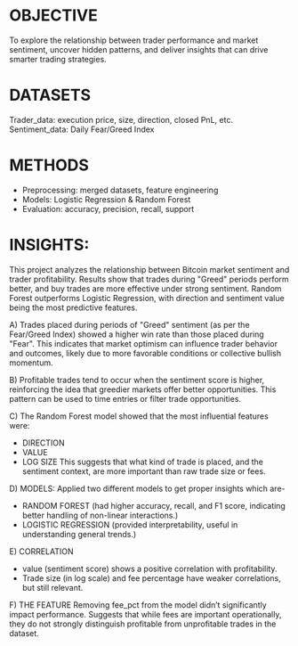 # OBJECTIVE
To explore the relationship between trader performance and market sentiment, uncover hidden patterns, and deliver insights that can drive smarter trading strategies.

# DATASETS
Trader_data: execution price, size, direction, closed PnL, etc.
Sentiment_data: Daily Fear/Greed Index

# METHODS
- Preprocessing: merged datasets, feature engineering 
- Models: Logistic Regression & Random Forest
- Evaluation: accuracy, precision, recall, support

# INSIGHTS: 
This project analyzes the relationship between Bitcoin market sentiment and trader profitability. Results show that trades during "Greed" periods perform better, and buy trades are more effective under strong sentiment. Random Forest outperforms Logistic Regression, with direction and sentiment value being the most predictive features.

A) Trades placed during periods of "Greed" sentiment (as per the Fear/Greed Index) showed a higher win rate than those placed during "Fear".
This indicates that market optimism can influence trader behavior and outcomes, likely due to more favorable conditions or collective bullish momentum.

B) Profitable trades tend to occur when the sentiment score is higher, reinforcing the idea that greedier markets offer better opportunities. This pattern can be used to time entries or filter trade opportunities.

C) The Random Forest model showed that the most influential features were:
- DIRECTION
- VALUE
- LOG SIZE
This suggests that what kind of trade is placed, and the sentiment context, are more important than raw trade size or fees.

D) MODELS: Applied two different models to get proper insights which are-
- RANDOM FOREST (had higher accuracy, recall, and F1 score, indicating better handling of non-linear interactions.)
- LOGISTIC REGRESSION (provided interpretability, useful in understanding general trends.)

E) CORRELATION 
- value (sentiment score) shows a positive correlation with profitability.
- Trade size (in log scale) and fee percentage have weaker correlations, but still relevant.

F) THE FEATURE
Removing fee_pct from the model didn’t significantly impact performance. Suggests that while fees are important operationally, they do not strongly distinguish profitable from unprofitable trades in the dataset.





